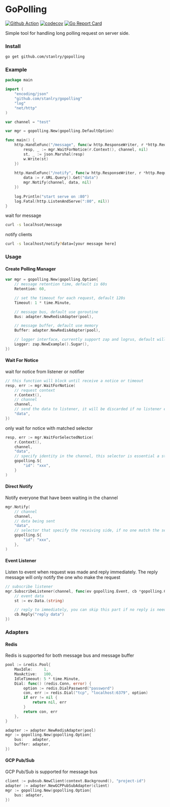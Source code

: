 GoPolling
==================
[![Github Action](https://github.com/stanlry/gopolling/workflows/Test%20GoPolling/badge.svg)](https://github.com/stanlry/gopolling/workflows/Test%20GoPolling/badge.svg)
[![codecov](https://codecov.io/gh/stanlry/gopolling/branch/master/graph/badge.svg)](https://codecov.io/gh/stanlry/gopolling)
[![Go Report Card](https://goreportcard.com/badge/github.com/stanlry/gopolling)](https://goreportcard.com/report/github.com/stanlry/gopolling)

Simple tool for handling long polling request on server side.

### Install
```bash
go get github.com/stanlry/gopolling
```

### Example
```go
package main

import (
    "encoding/json"
    "github.com/stanlry/gopolling"
    "log"
    "net/http"
)

var channel = "test"

var mgr = gopolling.New(gopolling.DefaultOption)

func main() {
    http.HandleFunc("/message", func(w http.ResponseWriter, r *http.Request) {
        resp, _ := mgr.WaitForNotice(r.Context(), channel, nil)
        st, _ := json.Marshal(resp)
        w.Write(st)
    })
    
    http.HandleFunc("/notify", func(w http.ResponseWriter, r *http.Request) {
        data := r.URL.Query().Get("data")
        mgr.Notify(channel, data, nil)
    })
        
    log.Println("start serve on :80")
    log.Fatal(http.ListenAndServe(":80", nil))
}
```
wait for message
```bash
curl -s localhsot/message
```
notify clients
```bash
curl -s localhost/notify?data=[your message here]
```

### Usage
#### Create Polling Manager
```go
var mgr = gopolling.New(gopolling.Option{ 
    // message retention time, default is 60s
    Retention: 60,

    // set the timeout for each request, default 120s   
    Timeout: 1 * time.Minute,  

    // message bus, default use goroutine
    Bus: adapter.NewRedisAdapter(pool),

    // message buffer, default use memory
    Buffer: adapter.NewRedisAdapter(pool),

    // logger interface, currently support zap and logrus, default will not log any error
    Logger: zap.NewExample().Sugar(), 
})
```

#### Wait For Notice
wait for notice from listener or notifier
```go
// this function will block until receive a notice or timeout
resp, err := mgr.WaitForNotice(
    // request context
    r.Context(), 
    // channel
    channel, 
    // send the data to listener, it will be discarded if no listener exist
    "data",
})
```
only wait for notice with matched selector
```go
resp, err := mgr.WaitForSelectedNotice(
    r.Context(),
    channel,
    "data",
    // specify identity in the channel, this selector is essential a string map
    gopolling.S{
        "id": "xxx",
    }
)
```

#### Direct Notify
Notify everyone that have been waiting in the channel
```go
mgr.Notify(
    // channel
    channel,
    // data being sent
    "data",
    // selector that specify the receiving side, if no one match the selector, message will be discarded
    gopolling.S{
        "id": "xxx",
    },
)
```
#### Event Listener
Listen to event when request was made and reply immediately. The reply message will only notify the one who
make the request
```go
// subscribe listener
mgr.SubscribeListener(channel, func(ev gopolling.Event, cb *gopolling.Callback){
    // event data
    st := ev.Data.(string)

    // reply to immediately, you can skip this part if no reply is needed
    cb.Reply("reply data")
}) 
```

### Adapters

#### Redis
Redis is supported for both message bus and message buffer
```go
pool := &redis.Pool{
	MaxIdle:     1,
	MaxActive:   100,
	IdleTimeout: 5 * time.Minute,
	Dial: func() (redis.Conn, error) {
		option := redis.DialPassword("password")
		con, err := redis.Dial("tcp", "localhost:6379", option)
		if err != nil {
			return nil, err
		}
		return con, err
	},
}

adapter := adapter.NewRedisAdapter(pool)
mgr := gopolling.New(gopolling.Option{
    bus:    adapter,
    buffer: adapter,
})
```

#### GCP Pub/Sub
GCP Pub/Sub is supported for message bus
```go
client := pubsub.NewClient(context.Background(), "project-id")
adapter := adapter.NewGCPPubSubAdapter(client)
mgr := gopolling.New(gopolling.Option{
    bus: adapter,
})
```